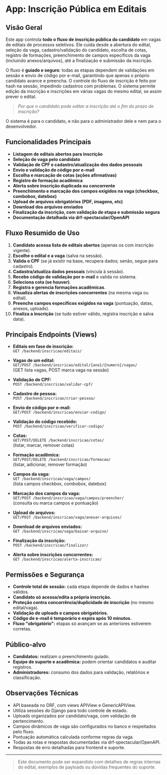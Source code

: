 # App: Inscrição Pública em Editais

## Visão Geral

Este app controla **todo o fluxo de inscrição pública do candidato** em vagas de editais de processos seletivos. Ele cuida desde a abertura do edital, seleção da vaga, cadastro/validação do candidato, escolha de cotas, registro de formações, preenchimento de campos específicos da vaga (incluindo anexos/arquivos), até a finalização e submissão da inscrição.

O fluxo é **guiado e seguro**: todas as etapas dependem de validações em sessão e envio de código por e-mail, garantindo que apenas o próprio candidato avance e preencha. O controle do fluxo de inscrição é feito por hash na sessão, impedindo cadastros com problemas. O sistema permite edição da inscrição e inscrições em várias vagas do mesmo edital, se assim prever o edital.

> _Por que o candidato pode editar a inscrição até o fim do prazo de inscrição?_

O sistema é para o candidato, e não para o administrador dele e nem para o desenvolvedor.

## Funcionalidades Principais

- **Listagem de editais abertos para inscrição**
- **Seleção de vaga pelo candidato**
- **Validação de CPF e cadastro/atualização dos dados pessoais**
- **Envio e validação de código por e-mail**
- **Escolha e marcação de cotas (ações afirmativas)**
- **Registro de formação acadêmica**
- **Alerta sobre inscrição duplicada ou concorrente**
- **Preenchimento e marcação dos campos exigidos na vaga (checkbox, combobox, datebox)**
- **Upload de arquivos obrigatórios (PDF, imagens, etc)**
- **Download dos arquivos enviados**
- **Finalização da inscrição, com validação de etapa e submissão segura**
- **Documentação detalhada via drf-spectacular/OpenAPI**

## Fluxo Resumido de Uso

1. **Candidato acessa lista de editais abertos** (apenas os com inscrição vigente).
2. **Escolhe o edital e a vaga** (salva na sessão).
3. **Valida o CPF** (se já existir na base, recupera dados; senão, segue para cadastro).
4. **Cadastra/atualiza dados pessoais** (vincula à sessão).
5. **Recebe código de validação por e-mail** e valida no sistema.
6. **Seleciona cota (se houver)**.
7. **Registra e gerencia formações acadêmicas**.
8. **Visualiza alertas de inscrições concorrentes** (na mesma vaga ou edital).
9. **Preenche campos específicos exigidos na vaga** (pontuação, datas, anexos, uploads).
10. **Finaliza a inscrição** (se tudo estiver válido, registra inscrição e salva data).

## Principais Endpoints (Views)

- **Editais em fase de inscrição:**  
  `GET /backend/inscricao/editais/`

- **Vagas de um edital:**  
  `GET/POST /backend/inscricao/edital/{ano}/{numero}/vagas/`  
  (GET lista vagas, POST marca vaga na sessão)

- **Validação de CPF:**  
  `POST /backend/inscricao/validar-cpf/`

- **Cadastro de pessoa:**  
  `POST /backend/inscricao/criar-pessoa/`

- **Envio de código por e-mail:**  
  `GET/POST /backend/inscricao/enviar-codigo/`

- **Validação do código recebido:**  
  `POST /backend/inscricao/verificar-codigo/`

- **Cotas:**  
  `GET/POST/DELETE /backend/inscricao/cotas/`  
  (listar, marcar, remover cotas)

- **Formação acadêmica:**  
  `GET/POST/DELETE /backend/inscricao/formacao/`  
  (listar, adicionar, remover formação)

- **Campos da vaga:**  
  `GET /backend/inscricao/vaga/campos/`  
  (lista campos checkbox, combobox, datebox)

- **Marcação dos campos da vaga:**  
  `GET/POST /backend/inscricao/vaga/campos/preencher/`  
  (consulta ou marca campos e pontuação)

- **Upload de arquivos:**  
  `GET/POST /backend/inscricao/vaga/anexar-arquivos/`

- **Download de arquivos enviados:**  
  `GET /backend/inscricao/vaga/baixar-arquivo/`

- **Finalização da inscrição:**  
  `POST /backend/inscricao/finalizar/`

- **Alerta sobre inscrições concorrentes:**  
  `GET /backend/inscricao/alerta-inscricao/`

## Permissões e Segurança

- **Controle total de sessão:** cada etapa depende de dados e hashes válidos.
- **Candidato só acessa/edita a própria inscrição.**
- **Proteção contra concorrência/duplicidade de inscrição** (no mesmo edital/vaga).
- **Validação de uploads e campos obrigatórios.**
- **Código de e-mail é temporário e expira após 10 minutos.**
- **Fluxo "obrigatório":** etapas só avançam se as anteriores estiverem corretas.

## Público-alvo

- **Candidatos:** realizam o preenchimento guiado.
- **Equipe de suporte e acadêmica:** podem orientar candidatos e auditar registros.
- **Administradores:** consumo dos dados para validação, relatórios e classificação.

## Observações Técnicas

- API baseada no DRF, com views APIView e GenericAPIView.
- Utiliza sessões do Django para todo controle de estado.
- Uploads organizados por candidato/vaga, com validação de pertencimento.
- Campos dinâmicos de vaga são configurados no banco e respeitados pelo fluxo.
- Pontuação automática calculada conforme regras da vaga.
- Todas as rotas e respostas documentadas via drf-spectacular/OpenAPI.
- Respostas de erro detalhadas para frontend e suporte.

---

> Este documento pode ser expandido com detalhes de regras internas do edital, exemplos de payloads ou dúvidas frequentes do suporte.
